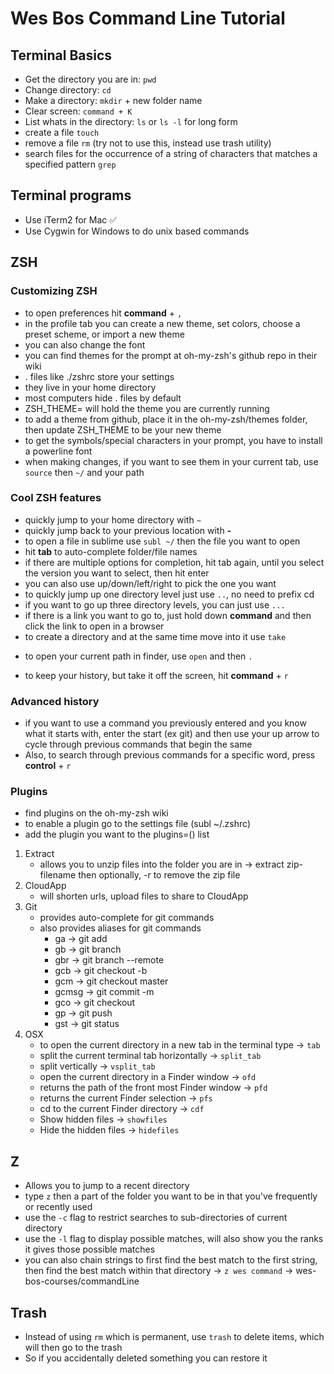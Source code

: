 
# Wes Bos Command Line Tutorial

## Terminal Basics
+ Get the directory you are in: `pwd`
+ Change directory: `cd`
+ Make a directory: `mkdir` + new folder name
+ Clear screen: `command + K` 
+ List whats in the directory: `ls` or `ls -l` for long form
+ create a file `touch`
+ remove a file `rm` (try not to use this, instead use trash utility)
+ search files for the occurrence of a string of characters that matches a specified pattern `grep`

## Terminal programs
+ Use iTerm2 for Mac :white_check_mark:
+ Use Cygwin for Windows to do unix based commands

## ZSH
### Customizing ZSH
+ to open preferences hit **command** + `,`
+ in the profile tab you can create a new theme, set colors, choose a preset scheme, or import a new theme
+ you can also change the font
+ you can find themes for the prompt at oh-my-zsh's github repo in their wiki
+ . files like ./zshrc store your settings
+ they live in your home directory
+ most computers hide . files by default
+ ZSH_THEME= will hold the theme you are currently running
+ to add a theme from github, place it in the oh-my-zsh/themes folder, then update ZSH_THEME to be your new theme
+ to get the symbols/special characters in your prompt, you have to install a powerline font
+ when making changes, if you want to see them in your current tab, use `source` then `~/` and your path

### Cool ZSH features
+ quickly jump to your home directory with `~`
+ quickly jump back to your previous location with **-**
+ to open a file in sublime use `subl ~/` then the file you want to open
+ hit **tab** to auto-complete folder/file names
+ if there are multiple options for completion, hit tab again, until you select the version you want to select, then hit enter
+ you can also use up/down/left/right to pick the one you want
+ to quickly jump up one directory level just use `..`, no need to prefix cd
+ if you want to go up three directory levels, you can just use `...`
+ if there is a link you want to go to, just hold down **command** and then click the link to open in a browser
+ to create a directory and at the same time move into it use `take`
- to open your current path in finder, use `open` and then `.`
+ to keep your history, but take it off the screen, hit **command** + `r`


### Advanced history
+ if you want to use a command you previously entered and you know what it starts with, enter the start (ex git) and then use your up arrow to cycle through previous commands that begin the same
+ Also, to search through previous commands for a specific word, press **control** + `r`

### Plugins
+ find plugins on the oh-my-zsh wiki
+ to enable a plugin go to the settings file (subl ~/.zshrc)
+ add the plugin you want to the plugins=() list
1. Extract
	+ allows you to unzip files into the folder you are in -> extract zip-filename then optionally, -r to remove the zip file
1. CloudApp
	+ will shorten urls, upload files to share to CloudApp
1. Git
	+ provides auto-complete for git commands
	+ also provides aliases for git commands
		+ ga -> git add
		+ gb -> git branch
		+ gbr -> git branch --remote
		+ gcb -> git checkout -b
		+ gcm -> git checkout master
		+ gcmsg -> git commit -m
		+ gco -> git checkout
		+ gp -> git push
		+ gst -> git status
1. OSX
	+ to open the current directory in a new tab in the terminal type -> `tab`
	+ split the current terminal tab horizontally -> `split_tab`
	+ split vertically -> `vsplit_tab`
	+ open the current directory in a Finder window -> `ofd`
	+ returns the path of the front most Finder window -> `pfd`
	+ returns the current Finder selection -> `pfs`
	+ cd to the current Finder directory -> `cdf`
	+ Show hidden files -> `showfiles`
	+ Hide the hidden files -> `hidefiles`

## Z
+ Allows you to jump to a recent directory
+ type `z` then a part of the folder you want to be in that you've frequently or recently used
+ use the `-c` flag to restrict searches to sub-directories of current directory
+ use the `-l` flag to display possible matches, will also show you the ranks it gives those possible matches
+ you can also chain strings to first find the best match to the first string, then find the best match within that directory -> `z wes command` -> wes-bos-courses/commandLine

## Trash
+ Instead of using `rm` which is permanent, use `trash` to delete items, which will then go to the trash
+ So if you accidentally deleted something you can restore it



